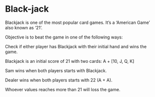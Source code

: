 # Black-jack

Blackjack is one of the most popular card games. It’s a ‘American Game’ also known as ‘21’.

Objective is to beat the game in one of the following ways:

Check if either player has Blackjack with their initial hand and wins the game.

Blackjack is an initial score of 21 with two cards: A + [10, J, Q, K]

Sam wins when both players starts with Blackjack.

Dealer wins when both players starts with 22 (A + A).

Whoever values reaches more than 21 will loss the game.

